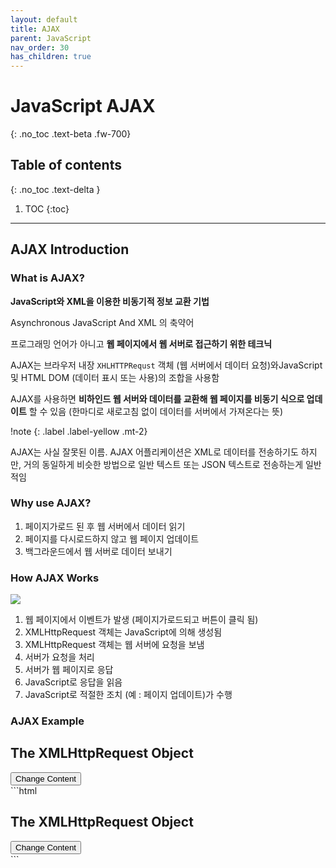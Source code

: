 ```yaml
---
layout: default
title: AJAX
parent: JavaScript
nav_order: 30
has_children: true
---
```


# JavaScript AJAX
{: .no_toc .text-beta .fw-700}

## Table of contents
{: .no_toc .text-delta }

1. TOC
{:toc}

---

## AJAX Introduction

### What is AJAX?

**JavaScript와 XML을 이용한 비동기적 정보 교환 기법**

Asynchronous JavaScript And XML 의 축약어

프로그래밍 언어가 아니고 **웹 페이지에서 웹 서버로 접근하기 위한 테크닉**

AJAX는 브라우저 내장 `XHLHTTPRequst` 객체 (웹 서버에서 데이터 요청)와JavaScript 및 HTML DOM (데이터 표시 또는 사용)의 조합을 사용함

AJAX를 사용하면 **비하인드 웹 서버와 데이터를 교환해 웹 페이지를 비동기 식으로 업데이트** 할 수 있음 (한마디로 새로고침 없이 데이터를 서버에서 가져온다는 뜻)

!note
{: .label .label-yellow .mt-2}
<div class="code-example" markdown="1">
AJAX는 사실 잘못된 이름. AJAX 어플리케이션은 XML로 데이터를 전송하기도 하지만, 거의 동일하게 비슷한 방법으로 일반 텍스트 또는 JSON 텍스트로 전송하는게 일반적임 
</div>

### Why use AJAX?

1. 페이지가로드 된 후 웹 서버에서 데이터 읽기
2. 페이지를 다시로드하지 않고 웹 페이지 업데이트
3. 백그라운드에서 웹 서버로 데이터 보내기

### How AJAX Works

![](https://www.w3schools.com/js/pic_ajax.gif)

1. 웹 페이지에서 이벤트가 발생 (페이지가로드되고 버튼이 클릭 됨)
2. XMLHttpRequest 객체는 JavaScript에 의해 생성됨
3. XMLHttpRequest 객체는 웹 서버에 요청을 보냄
4. 서버가 요청을 처리
5. 서버가 웹 페이지로 응답
6. JavaScript로 응답을 읽음
7. JavaScript로 적절한 조치 (예 : 페이지 업데이트)가 수행

### AJAX Example

<div class="code-example" markdown="1">
<script>
function ajax() {
  var xhttp = new XMLHttpRequest();
  xhttp.onreadystatechange = function() {
    if (this.readyState == 4 && this.status == 200) {
     document.getElementById("demo").innerHTML = this.responseText;
    }
  };
  xhttp.open("GET", "ajax_info.txt", true);
  xhttp.send();
}
</script>

<div id="demo">
<h2>The XMLHttpRequest Object</h2>
<button type="button" onclick="loadDoc()">Change Content</button>
</div> 
</div>
```html
<script>
function ajax() {
  var xhttp = new XMLHttpRequest();
  xhttp.onreadystatechange = function() {
    if (this.readyState == 4 && this.status == 200) {
     document.getElementById("demo").innerHTML = this.responseText;
    }
  };
  xhttp.open("GET", "ajax_info.txt", true);
  xhttp.send();
}
</script>

<div id="demo">
<h2>The XMLHttpRequest Object</h2>
<button type="button" onclick="loadDoc()">Change Content</button>
</div>
```

